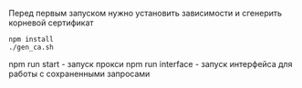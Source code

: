 
Перед первым запуском нужно установить зависимости и сгенерить корневой сертификат
```
npm install
./gen_ca.sh
```
npm run start - запуск прокси
npm run interface - запуск интерфейса для работы с сохраненными запросами